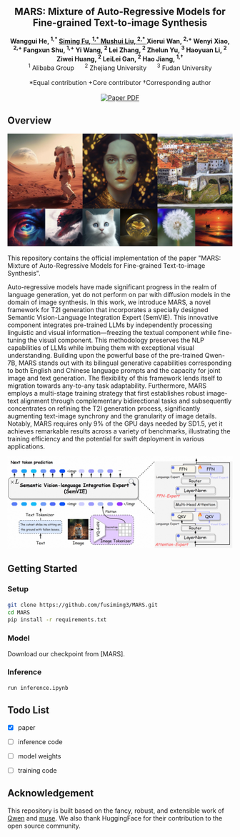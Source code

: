 <!-- ## <div align="center"> <i>MARS</i>: Mixture of Auto-Regressive Models for Fine-grained Text-to-image Synthesis </div>

<div align="center">

  
  <a href="https://arxiv.org/pdf/2407.07614v1"><img src="https://img.shields.io/static/v1?label=ArXiv&message=2406.07209&color=B31B1B&logo=arxiv"></a> &ensp;

</div>

--- -->



<!-- # magic-edit.github.io -->

<p align="center">
  <h2 align="center">MARS: Mixture of Auto-Regressive Models for Fine-grained Text-to-image Synthesis</h2>
  <p align="center">
    <a><strong>Wanggui He, <sup>1,*</sup> </strong></a>
    <a href="https://github.com/fusiming3"><strong>Siming Fu, <sup>1,*</sup> </strong></a>
    <a href="https://xiaobul.github.io/"><strong>Mushui Liu, <sup>2,*</sup> </strong></a>
    <a><strong>Xierui Wan, <sup>2,+</sup> </strong></a>
    <a><strong>Wenyi Xiao, <sup>2,+</sup> </strong></a>
    <a><strong>Fangxun Shu, <sup>1,+</sup> </strong></a>
    <a><strong>Yi Wang, <sup>2</sup> </strong></a>
    <a><strong>Lei Zhang, <sup>2</sup> </strong></a>
    <a><strong>Zhelun Yu, <sup>3</sup> </strong></a>
    <a><strong> Haoyuan Li, <sup>2</sup> </strong></a>
    <a><strong>Ziwei Huang, <sup>2</sup> </strong></a>
    <a><strong>LeiLei Gan, <sup>2</sup> </strong></a>
    <a><strong>Hao Jiang, <sup>1,†</sup> </strong></a>
    <br>
    <sup>1</sup> Alibaba Group&nbsp;&nbsp;&nbsp;&nbsp;&nbsp;&nbsp;<sup>2</sup> Zhejiang University&nbsp;&nbsp;&nbsp;&nbsp;&nbsp;&nbsp;<sup>3</sup> Fudan University
    <br>
    <br>
    *Equal contribution +Core contributor †Corresponding author
    </br>
    </br>
        <a href="https://arxiv.org/pdf/2407.07614v1">
        <img src='https://img.shields.io/badge/arxiv-MARS-blue' alt='Paper PDF'></a>
  </p>
</p>


<!-- <p align="center"><b>We will release the code soon!</b></p> -->


## Overview

![example](images/1.jpg)

This repository contains the official implementation of the paper "MARS: Mixture of Auto-Regressive Models for Fine-grained Text-to-image Synthesis".

Auto-regressive models have made significant progress in the realm of language generation, yet do not perform on par with diffusion models in the domain of image synthesis. In this work, we introduce MARS, a novel framework for T2I generation that incorporates a specially designed Semantic Vision-Language Integration Expert (SemVIE). This innovative component integrates pre-trained LLMs by independently processing linguistic and visual information—freezing the textual component while fine-tuning the visual component. This methodology preserves the NLP capabilities of LLMs while imbuing them with exceptional visual understanding. Building upon the powerful base of the pre-trained Qwen-7B, MARS stands out with its bilingual generative capabilities corresponding to both English and Chinese language prompts and the capacity for joint image and text generation.   The flexibility of this framework lends itself to migration towards any-to-any task adaptability. Furthermore, MARS employs a multi-stage training strategy that first establishes robust image-text alignment through complementary bidirectional tasks and subsequently concentrates on refining the T2I generation process, significantly augmenting text-image synchrony and the granularity of image details.  Notably, MARS requires only 9% of the GPU days needed by SD1.5, yet it achieves remarkable results across a variety of benchmarks, illustrating the training efficiency and the potential for swift deployment in various applications.

![model](images/2.jpg)

## Getting Started

### Setup

```bash
git clone https://github.com/fusiming3/MARS.git   
cd MARS
pip install -r requirements.txt
```

### Model



Download our checkpoint from [MARS].

### Inference

```bash
run inference.ipynb
```


## Todo List

- [x] paper
- [ ] inference code
- [ ] model weights
- [ ] training code



## Acknowledgement

This repository is built based on the fancy, robust, and extensible work of [Qwen](https://github.com/QwenLM/Qwen) and [muse](https://github.com/huggingface/open-muse). We also thank HuggingFace for their contribution to the open source community.


